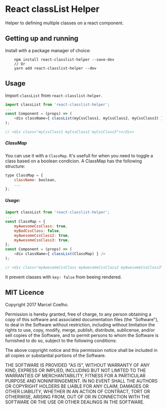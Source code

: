# React classList Helper
Helper to defining multiple classes on a react component.

## Getting up and running

Install with a package manager of choice: 
```
    npm install react-classlist-helper --save-dev
    // Or
    yarn add react-classlist-helper --dev
```

## Usage
Import `classList` from `react-classlist-helper`. 
```javascript
import classList from 'react-classlist-helper';
...
const Component = (props) => (
    <div className={ classList(myCssClass1, myCssClass2, myCssClass3) } />
);

// <div class="myCssClass1 myCssClass2 myCssClass3"></div>
```
##### ClassMap

You can use it with a `ClassMap`. It's usefull for when you need to toggle a class based on a boolean condicion. A ClassMap has the following structure:
```javascript
type ClassMap = {
    className: boolean,
    ...
};
```
##### Usage:
```javascript
import classList from 'react-classlist-helper';
...
const ClassMap = {
    myAwesomeCssClass: true,
    myBadCssClass: false,
    myAwesomeCssClass2: true,
    myAwesomeCssClass3: true,
};
const Component = (props) => (
    <div className={ classList(ClassMap) } />
);

// <div class="myAwesomeCssClass myAwesomeCssClass2 myAwesomeCssClass3"></div>
```

It prevent classes with `key: false` from beeing rendered.

## MIT Licence
Copyright 2017 Marcel Coelho.

Permission is hereby granted, free of charge, to any person obtaining a copy of this software and associated documentation files (the "Software"), to deal in the Software without restriction, including without limitation the rights to use, copy, modify, merge, publish, distribute, sublicense, and/or sell copies of the Software, and to permit persons to whom the Software is furnished to do so, subject to the following conditions:

The above copyright notice and this permission notice shall be included in all copies or substantial portions of the Software.

THE SOFTWARE IS PROVIDED "AS IS", WITHOUT WARRANTY OF ANY KIND, EXPRESS OR IMPLIED, INCLUDING BUT NOT LIMITED TO THE WARRANTIES OF MERCHANTABILITY, FITNESS FOR A PARTICULAR PURPOSE AND NONINFRINGEMENT. IN NO EVENT SHALL THE AUTHORS OR COPYRIGHT HOLDERS BE LIABLE FOR ANY CLAIM, DAMAGES OR OTHER LIABILITY, WHETHER IN AN ACTION OF CONTRACT, TORT OR OTHERWISE, ARISING FROM, OUT OF OR IN CONNECTION WITH THE SOFTWARE OR THE USE OR OTHER DEALINGS IN THE SOFTWARE.